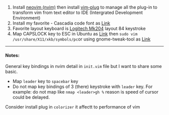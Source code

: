 1. Install [neovim (nvim)](https://neovim.io) then install [vim-plug](https://github.com/junegunn/vim-plug) to manage all the plug-in to transform vim from text editor to IDE (Intergrated Development Environment)
1. Install my favorite - Cascadia code font as [Link](https://ubuntu.pkgs.org/20.04/ubuntu-universe-amd64/fonts-cascadia-code_1911.21-1_all.deb.html)
1. Favorite layout keyboard is [Logitech Mk204](https://www.logitech.com/vi-vn/products/combos/mk240-minimalist-keyboard-mouse.920-008202.html) layout 84 keystroke
1. Map CAPSLOCK key to ESC in Ubuntu as [Link](https://unix.stackexchange.com/questions/199266/how-to-permanently-remap-caps-lock-to-esc-in-x11) then `sudo vim /usr/share/X11/xkb/symbols/pc`or using gnome-tweak-tool as [Link](https://dev.to/yuyabu/how-to-use-caps-lock-key-as-esc-on-ubuntu-18-1g7l)
--- 
#### Notes:
General key bindings in nvim detail in `init.vim` file but I want to share some basic. 
- Map `leader` key to `spacebar` key
- Do not map key bindings of 3 (there) keystroke with `leader` key. For example: do not map like `nmap <leader>gh %` reason is speed of cursor could be delayed.

Consider install plug in `colorizer` it affectt to performance of vim


